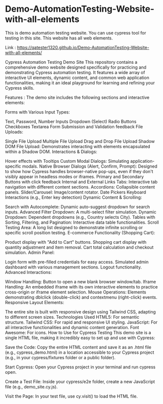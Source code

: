 # Demo-AutomationTesting-Website-with-all-elements
This is demo automation testing website. You can use cypress tool for testing in this site. This website has all web elements.

Link : https://qatester1320.github.io/Demo-AutomationTesting-Website-with-all-elements/

Cypress Automation Testing Demo Site
This repository contains a comprehensive demo website designed specifically for practicing and demonstrating Cypress automation testing. It features a wide array of interactive UI elements, dynamic content, and common web application functionalities, making it an ideal playground for learning and refining your Cypress skills.

Features :
The demo site includes the following sections and interactive elements:

Forms with Various Input Types:

Text, Password, Number Inputs
Dropdown (Select)
Radio Buttons
Checkboxes
Textarea
Form Submission and Validation feedback
File Uploads:

Single File Upload
Multiple File Upload
Drag and Drop File Upload
Shadow DOM File Upload: Demonstrates interacting with elements encapsulated within a Shadow DOM.
Interactions & Dialogs:

Hover effects with Tooltips
Custom Modal Dialogs: Simulating application-specific modals.
Native Browser Dialogs (Alert, Confirm, Prompt): Designed to show how Cypress handles browser-native pop-ups, even if they don't visibly appear in headless modes or iframes.
Primary and Secondary Buttons with click feedback
Internal and External Links
Tabs: Interactive tab navigation with different content sections.
Accordions: Collapsible content panels.
Slider/Carousel: Image/content rotator.
Date Pickers
Keyboard Interactions (e.g., Enter key detection)
Dynamic Content & Scrolling:

Search with Autocomplete: Dynamic auto-suggest dropdown for search inputs.
Advanced Filter Dropdown: A multi-select filter simulation.
Dynamic Dropdown: Dependent dropdowns (e.g., Country selects City).
Tables with Sorting, Filtering, and Pagination: Interactive data table functionalities.
Scroll Testing Area: A long list designed to demonstrate infinite scrolling or specific scroll position testing.
E-commerce Functionality (Shopping Cart):

Product display with "Add to Cart" buttons.
Shopping cart display with quantity adjustment and item removal.
Cart total calculation and checkout simulation.
Admin Panel:

Login form with pre-filled credentials for easy access.
Simulated admin dashboard with various management sections.
Logout functionality.
Advanced Interactions:

Window Handling: Button to open a new blank browser window/tab.
Iframe Handling: An embedded iframe with its own interactive elements to practice cross-origin or iframe element selection.
Mouse Operations: Elements demonstrating dblclick (double-click) and contextmenu (right-click) events.
Responsive Layout Elements:

The entire site is built with responsive design using Tailwind CSS, adapting to different screen sizes.
Technologies Used
HTML5: For semantic structure.
Tailwind CSS: For rapid and responsive UI styling.
JavaScript: For all interactive functionalities and dynamic content generation.
Font Awesome: For icons.
How to Use for Cypress Testing
This demo site is a single HTML file, making it incredibly easy to set up and use with Cypress:

Save the Code: Copy the entire HTML content and save it as an .html file (e.g., cypress_demo.html) in a location accessible to your Cypress project (e.g., in your cypress/fixtures folder or a public folder).

Start Cypress: Open your Cypress project in your terminal and run cypress open.

Create a Test File: Inside your cypress/e2e folder, create a new JavaScript file (e.g., demo_site.cy.js).

Visit the Page: In your test file, use cy.visit() to load the HTML file.
